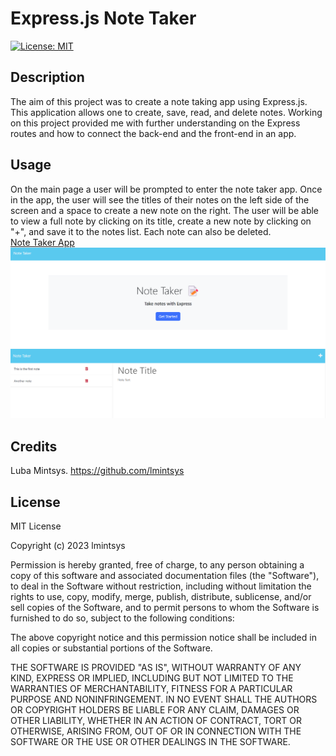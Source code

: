 # Express.js Note Taker

[![License: MIT](https://img.shields.io/badge/License-MIT-yellow.svg)](https://opensource.org/licenses/MIT)

## Description

The aim of this project was to create a note taking app using Express.js. This application allows one to create, save, read, and delete notes. Working on this project provided me with further understanding on the Express routes and how to connect the back-end and the front-end in an app.

## Usage

On the main page a user will be prompted to enter the note taker app. Once in the app, the user will see the titles of their notes on the left side of the screen and a space to create a new note on the right. The user will be able to view a full note by clicking on its title, create a new note by clicking on "+", and save it to the notes list. Each note can also be deleted.  
[Note Taker App]()  
![main](public/assets/images/main.png)  
![notes](public/assets/images/notes.png)

## Credits

Luba Mintsys. https://github.com/lmintsys

## License

MIT License

Copyright (c) 2023 lmintsys

Permission is hereby granted, free of charge, to any person obtaining a copy
of this software and associated documentation files (the "Software"), to deal
in the Software without restriction, including without limitation the rights
to use, copy, modify, merge, publish, distribute, sublicense, and/or sell
copies of the Software, and to permit persons to whom the Software is
furnished to do so, subject to the following conditions:

The above copyright notice and this permission notice shall be included in all
copies or substantial portions of the Software.

THE SOFTWARE IS PROVIDED "AS IS", WITHOUT WARRANTY OF ANY KIND, EXPRESS OR
IMPLIED, INCLUDING BUT NOT LIMITED TO THE WARRANTIES OF MERCHANTABILITY,
FITNESS FOR A PARTICULAR PURPOSE AND NONINFRINGEMENT. IN NO EVENT SHALL THE
AUTHORS OR COPYRIGHT HOLDERS BE LIABLE FOR ANY CLAIM, DAMAGES OR OTHER
LIABILITY, WHETHER IN AN ACTION OF CONTRACT, TORT OR OTHERWISE, ARISING FROM,
OUT OF OR IN CONNECTION WITH THE SOFTWARE OR THE USE OR OTHER DEALINGS IN THE
SOFTWARE.
